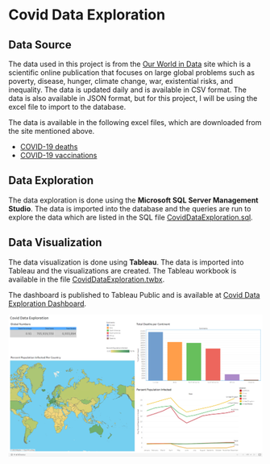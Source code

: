# Covid Data Exploration

## Data Source

The data used in this project is from the [Our World in Data](https://ourworldindata.org/covid-deaths) site which is a scientific online publication that focuses on large global problems such as poverty, disease, hunger, climate change, war, existential risks, and inequality. The data is updated daily and is available in CSV format. The data is also available in JSON format, but for this project, I will be using the excel file to import to the database.

The data is available in the following excel files, which are downloaded from the site mentioned above.

- [COVID-19 deaths](./Covid-deaths.xlsx)
- [COVID-19 vaccinations](./Covid-vaccinations.xlsx)

## Data Exploration

The data exploration is done using the **Microsoft SQL Server Management Studio**. The data is imported into the database and the queries are run to explore the data which are listed in the SQL file [CovidDataExploration.sql](./CovidDataExploration.sql).

## Data Visualization

The data visualization is done using **Tableau**. The data is imported into Tableau and the visualizations are created. The Tableau workbook is available in the file [CovidDataExploration.twbx](./Tableau/Covid%20Data%20Exploration%20Dashboard.twb).

The dashboard is published to Tableau Public and is available at [Covid Data Exploration Dashboard](https://public.tableau.com/views/CovidDataExplorationDashboard_16850145897080/Dashboard1?:language=en-US&:display_count=n&:origin=viz_share_link).

![Dashboard Screenshot](./Tableau/Dashboard.png)

